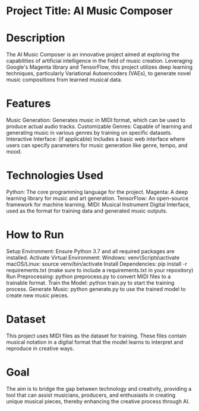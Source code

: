 # Project Title: AI Music Composer
# Description
The AI Music Composer is an innovative project aimed at exploring the capabilities of artificial intelligence in the field of music creation. Leveraging Google's Magenta library and TensorFlow, this project utilizes deep learning techniques, particularly Variational Autoencoders (VAEs), to generate novel music compositions from learned musical data.

# Features
Music Generation: Generates music in MIDI format, which can be used to produce actual audio tracks.
Customizable Genres: Capable of learning and generating music in various genres by training on specific datasets.
Interactive Interface: (if applicable) Includes a basic web interface where users can specify parameters for music generation like genre, tempo, and mood.
# Technologies Used
Python: The core programming language for the project.
Magenta: A deep learning library for music and art generation.
TensorFlow: An open-source framework for machine learning.
MIDI: Musical Instrument Digital Interface, used as the format for training data and generated music outputs.
# How to Run
Setup Environment: Ensure Python 3.7 and all required packages are installed.
Activate Virtual Environment:
Windows: venv\Scripts\activate
macOS/Linux: source venv/bin/activate
Install Dependencies: pip install -r requirements.txt (make sure to include a requirements.txt in your repository)
Run Preprocessing: python preprocess.py to convert MIDI files to a trainable format.
Train the Model: python train.py to start the training process.
Generate Music: python generate.py to use the trained model to create new music pieces.
# Dataset
This project uses MIDI files as the dataset for training. These files contain musical notation in a digital format that the model learns to interpret and reproduce in creative ways.

# Goal
The aim is to bridge the gap between technology and creativity, providing a tool that can assist musicians, producers, and enthusiasts in creating unique musical pieces, thereby enhancing the creative process through AI.
